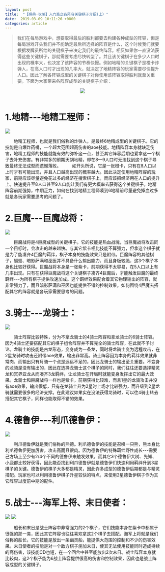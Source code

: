 ```yaml
---
layout: post
title:  "【棋典·攻略】入门篇之各阵容关键棋子介绍(上）"
date:  2019-03-09 10:11:26 +0800
categories: article
---
```

> 我们在每局游戏中，想要取得最后的胜利都要去构建各种成型的阵容，但是每局游戏开头我们并不能确定最后所选择的阵容是什么，这个时候我们就要根据发牌员所给的关键棋子来决定我们的最终阵容。相反如果你一直没法获得这些关键棋子，那就需要考虑尽快转型了。并且该关键棋子在多少人口时出现的概率大，也决定了该阵容的节奏快慢。例如地精的关键棋子是橙卡炸弹人，在高人口时才出现的几率大，就决定了地精阵容的玩家需要尽快提升人口。因此了解各阵容成型的关键棋子对你使用该阵容取得胜利就至关重要。下面为大家带来各阵容成型的关键棋子介绍：

<center><img src="/images/2019-02-22-12-19-54.jpg"></center> 
<br/>

#  1.地精---地精工程师：  
 
![](/images/2019-03-10-22-00-10.jpg)

&emsp;&emsp;地精工程师，也就是我们俗称的炸弹人，是最终6地精成型的关键棋子。它的技能是自爆炸药桶，一个超大范围超高伤害的aoe技能。地精阵容本身就缺乏伤害，地精工程师的技能就能有效的弥补这一点，甚至其它阵容后期也爱拿这一个棋子去补充伤害。有非常多的前期天胡地精，却在8—9人口时无法找到这个棋子导致最终无法成型而遗憾落败。 
&emsp;&emsp; 如开头所说，它是一张橙卡，只有在8人口以上时才有可能出现，并且人口越高出现的概率越大。因此决定使用地精阵容的玩家，前期应该尽量避免花过多的经济在搜索棋子上，而应该把经济用在人口的提升上。快速提升至8人口甚至9人口能让我们有更大概率去获得这个关键棋子。地精阵容前期强势，中期乏力，如何在找到地精工程师凑到6地精前尽量避免掉血过多就是各玩家需要思考的问题了。  

#  2.巨魔---巨魔战将：  
 
![](/images/2019-03-10-22-00-19.jpg)

&emsp;&emsp;巨魔战将是4巨魔成型的关键棋子。它的技能是热血战魂，当巨魔战将攻击同一个目标时，会攻击的越来越快。与其它紫卡相比技能不算强力，但拿这个棋子就是为了能凑齐4巨魔的羁绊，棋子本身的技能效果只是附带。巨魔阵容的其他棋子，蝙蝠、暗影萨满和巫医并不具备什么输出能力，而且身板较脆，这3个棋子本身也比较好获得。巨魔战将本身是一张紫卡，前期获得不太容易，在5人口以上有几率出现。只有在获得巨魔战将这个关键棋子凑齐4巨魔后，才能触发巨魔的最终羁绊---为所有棋子提供攻速加成。这个羁绊效果配合着其它物理输出的阵容，就非常强力了，而且暗影萨满和巫医也能提供不错的控制效果。如何围绕4巨魔去搭配其它的阵容就是各玩家需要思考的问题。  

#  3.骑士---龙骑士：  
 
![](/images/2019-03-10-22-00-26.jpg)

&emsp;&emsp;骑士阵容比较特殊，分为不拿龙骑士的4骑士阵容和拿龙骑士的6骑士阵容。因为4骑士还要搭配其它的棋子组合阵容并不算完全的骑士阵容，在此就不予讨论。龙骑士的技能是古龙形态，变身成为一条龙，同时将龙骑士变为远程攻击，在2星龙骑时攻击还附带aoe效果，输出非常高。骑士阵容因为本身的羁绊效果就非常肉，而输出只有月骑一个点是远远不足的，因此龙骑士的输出至关重要。不变身的龙骑是没有输出的，因此在选择龙骑士这个棋子的同时，我们往往还要选择精灵龙和冥界亚龙从而凑齐3龙羁绊，让龙骑士在开局时就能变身发挥出它的最大效果。龙骑士和巨魔战将一样也是紫卡，前期获得比较难，而且1星的龙骑攻击并没有aoe效果，输出很低，只有在龙骑士升为2星时上场才比较强力，而升级到2星龙骑就需要很多的经济支撑。在此建议如果实在没法获得龙骑时，可以往4骑士转去搭配其它棋子，同样也能取得不错的效果。  

#  4.德鲁伊---利爪德鲁伊：  
 
![](/images/2019-03-10-22-00-33.jpg)

&emsp;&emsp;利爪德鲁伊就是我们俗称的熊德。利爪德鲁伊的技能是召唤一只熊，熊本身比利爪德鲁伊更加厉害，攻击高而且很肉。因为德鲁伊的特殊羁绊野性成长---需要己方场上至少有2/4个不同的德鲁伊来触发效果，而其它3个德鲁伊大树、先知、小鹿都比较好获得，因此能否找到利爪德鲁伊就是德鲁伊们快速利用羁绊升到3星棋子的关键。德鲁伊的棋子大多都是精灵，因此许多成型的德鲁伊后期都是与精灵搭配。玩家也可以利用德鲁伊棋子升星较快的特点，来使用2星德鲁伊棋子作为其它阵容过度前中期的配件。
  
#  5.战士---海军上将、末日使者：  
  
![](/images/2019-03-10-22-00-40.jpg)
![](/images/2019-03-10-22-00-44.jpg)

&emsp;&emsp;船长和末日是战士阵容中非常强力的2个棋子，它们技能本身在紫卡中都属于很强的那一类，因此其它阵容也往往喜欢拿这2个棋子去搭配。海军上将就是我们俗称的船长，它的技能是放出一条幽灵船，能提供大范围的控制和不少的伤害效果。末日使者的技能是对一个敌方棋子施加末日，使其无法使用技能同时造成持续的高伤害，该技能CD也短，在一个回合中甚至能放出2次末日。战士阵容本身就比较肉，这2个棋子能为6战士阵容提供很高的伤害和控制效果，因此也是战士阵容成型的关键棋子。  
